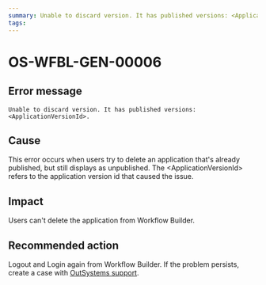 ```yaml
---
summary: Unable to discard version. It has published versions: <ApplicationVersionId>.
tags:
---
```


# OS-WFBL-GEN-00006

## Error message

`Unable to discard version. It has published versions: <ApplicationVersionId>.`

## Cause

This error occurs when users try to delete an application that's already published, but still displays as unpublished.
The &lt;ApplicationVersionId&gt; refers to the application version id that caused the issue.

## Impact

Users can't delete the application from Workflow Builder.

## Recommended action

Logout and Login again from Workflow Builder. If the problem persists, create a case with [OutSystems support](https://success.outsystems.com/Support).

